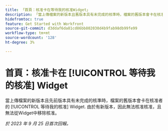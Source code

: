 ```yaml
---
title: 「首頁：核准卡在等待我的核准Widget」
description: 「當上傳檔案的新版本且舊版本具有未完成的核準時，檔案的舊版本會卡在核准者的等待我核准Widget上。 核准無法核准，因為有新版本，且無法從Widget中移除。」
hidefromtoc: true
feature: Get Started with Workfront
source-git-commit: d3ddaf6da81cd86bb802030d4b9fab98db99fe99
workflow-type: tm+mt
source-wordcount: '128'
ht-degree: 3%

---
```



# 首頁：核准卡在 [!UICONTROL 等待我的核准] Widget

<!--on WF and WFP TOCs-->

當上傳檔案的新版本且先前版本具有未完成的核準時，檔案的舊版本會卡在核准者的 [!UICONTROL 等待我的核准] Widget. 由於有新版本，因此無法核准核准，且無法從Widget中移除核准。

_於 2023 年 9 月 25 日首次回報。_
